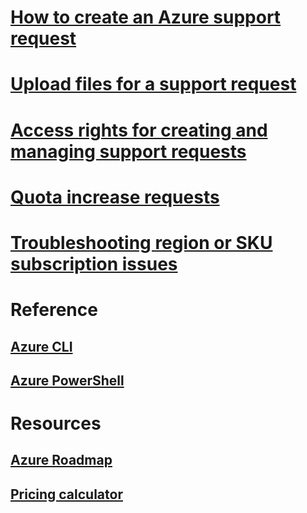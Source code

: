 # [How to create an Azure support request](how-to-create-azure-support-request.md)

# [Upload files for a support request](how-to-use-file-uploader.md)

# [Access rights for creating and managing support requests](create-manage-support-requests-using-access-control.md)

# [Quota increase requests](resource-manager-core-quotas-request.md)

# [Troubleshooting region or SKU subscription issues](sku-series-unavailable.md)

# Reference
## [Azure CLI](/cli/azure)
## [Azure PowerShell](/powershell/azure)

# Resources
## [Azure Roadmap](https://azure.microsoft.com/roadmap/?category=monitoring-management)
## [Pricing calculator](https://azure.microsoft.com/pricing/calculator/)
